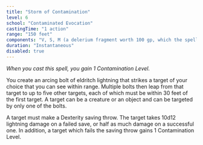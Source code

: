 ```yaml
---
title: "Storm of Contamination"
level: 6
school: "Contaminated Evocation"
castingTime: "1 action"
range: "150 feet"
components: "V, S, M (a delerium fragment worth 100 gp, which the spell consumes)"
duration: "Instantaneous"
disabled: true
---
```


_When you cast this spell, you gain 1 Contamination Level._

You create an arcing bolt of eldritch lightning that strikes a target of your choice that you can see within range. Multiple bolts then leap from that target to up to five other targets, each of which must be within 30 feet of the first target. A target can be a creature or an object and can be targeted by only one of the bolts.

A target must make a Dexterity saving throw. The target takes 10d12 lightning damage on a failed save, or half as much damage on a successful one. In addition, a target which fails the saving throw gains 1 Contamination Level.
